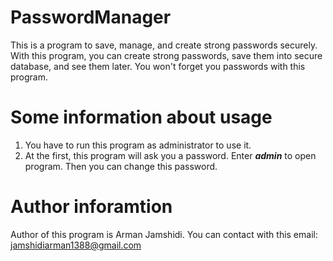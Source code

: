 # PasswordManager
This is a program to save, manage, and create strong passwords securely. With this program, you can create strong passwords, save them into secure database, and see them later. You won't forget you passwords with this program.

# Some information about usage
1. You have to run this program as administrator to use it.
2. At the first, this program will ask you a password. Enter _**admin**_ to open program. Then you can change this password.

# Author inforamtion
Author of this program is Arman Jamshidi. 
You can contact with this email: [jamshidiarman1388@gmail.com](jamshidiarman1388@gmail.com)
